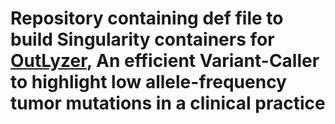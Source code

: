 # Repository containing def file to build Singularity containers for [OutLyzer](https://github.com/EtieM/outLyzer), An efficient Variant-Caller to highlight low allele-frequency tumor mutations in a clinical practice  